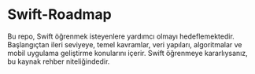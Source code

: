 # Swift-Roadmap
Bu repo, Swift öğrenmek isteyenlere yardımcı olmayı hedeflemektedir. Başlangıçtan ileri seviyeye, temel kavramlar, veri yapıları, algoritmalar ve mobil uygulama geliştirme konularını içerir. Swift öğrenmeye kararlıysanız, bu kaynak rehber niteliğindedir.

